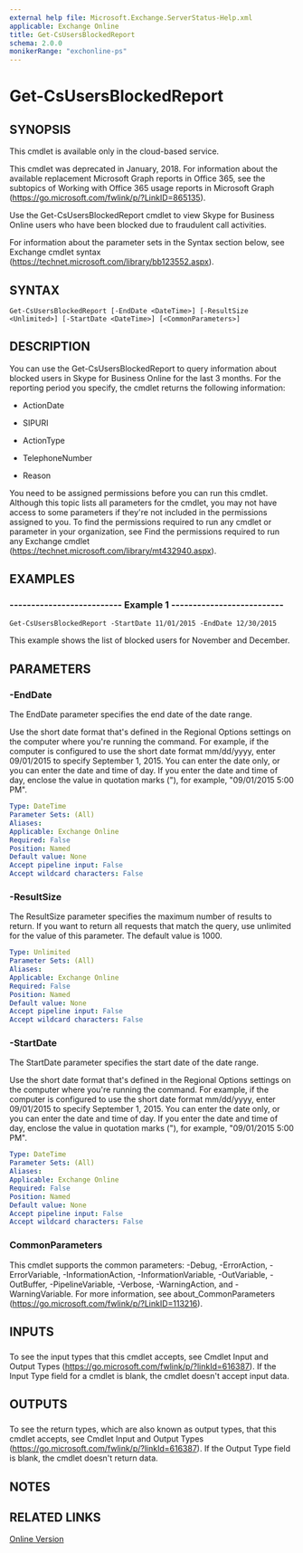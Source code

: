 ```yaml
---
external help file: Microsoft.Exchange.ServerStatus-Help.xml
applicable: Exchange Online
title: Get-CsUsersBlockedReport
schema: 2.0.0
monikerRange: "exchonline-ps"
---
```


# Get-CsUsersBlockedReport

## SYNOPSIS
This cmdlet is available only in the cloud-based service.

This cmdlet was deprecated in January, 2018. For information about the available replacement Microsoft Graph reports in Office 365, see the subtopics of Working with Office 365 usage reports in Microsoft Graph (https://go.microsoft.com/fwlink/p/?LinkID=865135).

Use the Get-CsUsersBlockedReport cmdlet to view Skype for Business Online users who have been blocked due to fraudulent call activities.

For information about the parameter sets in the Syntax section below, see Exchange cmdlet syntax (https://technet.microsoft.com/library/bb123552.aspx).

## SYNTAX

```
Get-CsUsersBlockedReport [-EndDate <DateTime>] [-ResultSize <Unlimited>] [-StartDate <DateTime>] [<CommonParameters>]
```

## DESCRIPTION
You can use the Get-CsUsersBlockedReport to query information about blocked users in Skype for Business Online for the last 3 months. For the reporting period you specify, the cmdlet returns the following information:

- ActionDate

- SIPURI

- ActionType

- TelephoneNumber

- Reason

You need to be assigned permissions before you can run this cmdlet. Although this topic lists all parameters for the cmdlet, you may not have access to some parameters if they're not included in the permissions assigned to you. To find the permissions required to run any cmdlet or parameter in your organization, see Find the permissions required to run any Exchange cmdlet (https://technet.microsoft.com/library/mt432940.aspx).

## EXAMPLES

### -------------------------- Example 1 --------------------------
```
Get-CsUsersBlockedReport -StartDate 11/01/2015 -EndDate 12/30/2015
```

This example shows the list of blocked users for November and December.

## PARAMETERS

### -EndDate
The EndDate parameter specifies the end date of the date range.

Use the short date format that's defined in the Regional Options settings on the computer where you're running the command. For example, if the computer is configured to use the short date format mm/dd/yyyy, enter 09/01/2015 to specify September 1, 2015. You can enter the date only, or you can enter the date and time of day. If you enter the date and time of day, enclose the value in quotation marks ("), for example, "09/01/2015 5:00 PM".

```yaml
Type: DateTime
Parameter Sets: (All)
Aliases: 
Applicable: Exchange Online
Required: False
Position: Named
Default value: None
Accept pipeline input: False
Accept wildcard characters: False
```

### -ResultSize
The ResultSize parameter specifies the maximum number of results to return. If you want to return all requests that match the query, use unlimited for the value of this parameter. The default value is 1000.

```yaml
Type: Unlimited
Parameter Sets: (All)
Aliases: 
Applicable: Exchange Online
Required: False
Position: Named
Default value: None
Accept pipeline input: False
Accept wildcard characters: False
```

### -StartDate
The StartDate parameter specifies the start date of the date range.

Use the short date format that's defined in the Regional Options settings on the computer where you're running the command. For example, if the computer is configured to use the short date format mm/dd/yyyy, enter 09/01/2015 to specify September 1, 2015. You can enter the date only, or you can enter the date and time of day. If you enter the date and time of day, enclose the value in quotation marks ("), for example, "09/01/2015 5:00 PM".

```yaml
Type: DateTime
Parameter Sets: (All)
Aliases: 
Applicable: Exchange Online
Required: False
Position: Named
Default value: None
Accept pipeline input: False
Accept wildcard characters: False
```

### CommonParameters
This cmdlet supports the common parameters: -Debug, -ErrorAction, -ErrorVariable, -InformationAction, -InformationVariable, -OutVariable, -OutBuffer, -PipelineVariable, -Verbose, -WarningAction, and -WarningVariable. For more information, see about_CommonParameters (https://go.microsoft.com/fwlink/p/?LinkID=113216).

## INPUTS

### 
To see the input types that this cmdlet accepts, see Cmdlet Input and Output Types (https://go.microsoft.com/fwlink/p/?linkId=616387). If the Input Type field for a cmdlet is blank, the cmdlet doesn't accept input data.

## OUTPUTS

### 
To see the return types, which are also known as output types, that this cmdlet accepts, see Cmdlet Input and Output Types (https://go.microsoft.com/fwlink/p/?linkId=616387). If the Output Type field is blank, the cmdlet doesn't return data.

## NOTES

## RELATED LINKS

[Online Version](https://technet.microsoft.com/library/643cc434-6ce4-4b25-b18a-91e8e30e808b.aspx)
